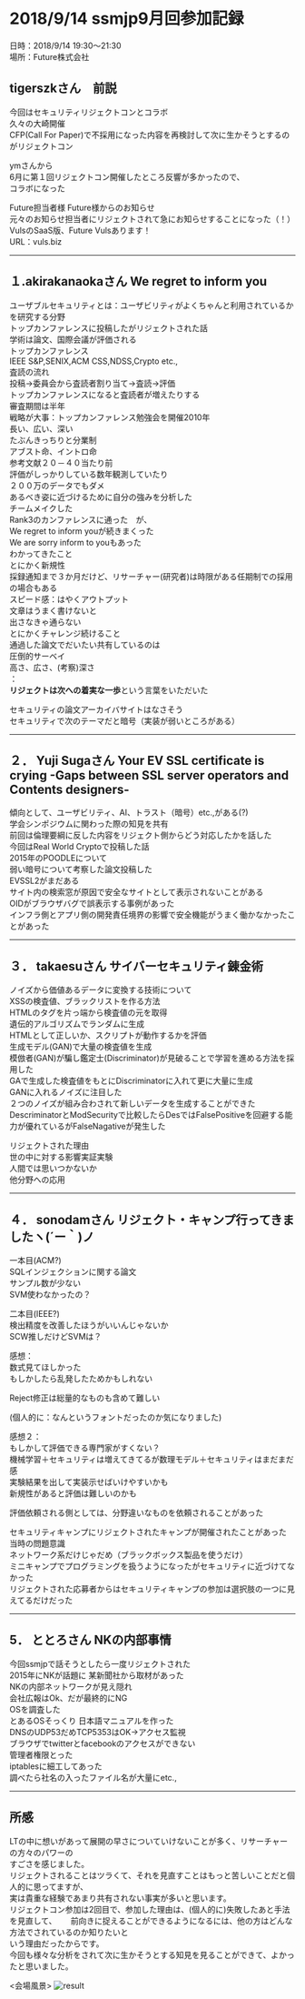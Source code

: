 # 2018/9/14 ssmjp9月回参加記録
日時：2018/9/14 19:30～21:30  
場所：Future株式会社

## tigerszkさん　前説  
今回はセキュリティリジェクトコンとコラボ  
久々の大崎開催  
CFP(Call For Paper)で不採用になった内容を再検討して次に生かそうとするのがリジェクトコン  
  
ymさんから  
6月に第１回リジェクトコン開催したところ反響が多かったので、  
コラボになった  

Future担当者様 	Future様からのお知らせ  
元々のお知らせ担当者にリジェクトされて急にお知らせすることになった（！）  
VulsのSaaS版、Future Vulsあります！  
URL：vuls.biz  
  
---
## １.akirakanaokaさん 	We regret to inform you  
ユーザブルセキュリティとは：ユーザビリティがよくちゃんと利用されているかを研究する分野  
トップカンファレンスに投稿したがリジェクトされた話  
学術は論文、国際会議が評価される  
トップカンファレンス  
IEEE S&P,SENIX,ACM CSS,NDSS,Crypto etc.,   
査読の流れ  
投稿→委員会から査読者割り当て→査読→評価  
トップカンファレンスになると査読者が増えたりする  
審査期間は半年  
戦略が大事：トップカンファレンス勉強会を開催2010年  
長い、広い、深い  
たぶんきっちりと分業制  
アブスト命、イントロ命  
参考文献２０－４０当たり前  
評価がしっかりしている数年観測していたり  
２００万のデータでもダメ  
あるべき姿に近づけるために自分の強みを分析した  
チームメイクした  
Rank3のカンファレンスに通った　が、  
We regret to inform youが続きまくった  
We are sorry inform to youもあった  
わかってきたこと  
とにかく新規性  
採録通知まで３か月だけど、リサーチャー(研究者)は時限がある任期制での採用の場合もある   
スピード感：はやくアウトプット  
文章はうまく書けないと  
出さなきゃ通らない  
とにかくチャレンジ続けること  
通過した論文でだいたい共有しているのは  
圧倒的サーベイ  
高さ、広さ、(考察)深さ  
	：  
**リジェクトは次への着実な一歩**という言葉をいただいた  

セキュリティの論文アーカイバサイトはなさそう  
セキュリティで次のテーマだと暗号（実装が弱いところがある）  

---  
## ２．  Yuji Sugaさん 	Your EV SSL certificate is crying -Gaps between SSL server operators and Contents designers-  
傾向として、ユーザビリティ、AI、トラスト（暗号）etc.,がある(?)  
学会シンポジウムに関わった際の知見を共有  
前回は倫理要綱に反した内容をリジェクト側からどう対応したかを話した  
今回はReal World Cryptoで投稿した話  
2015年のPOODLEについて  
弱い暗号について考察した論文投稿した  
EVSSL2がまだある  
サイト内の検索窓が原因で安全なサイトとして表示されないことがある  
OIDがブラウザバグで誤表示する事例があった  
インフラ側とアプリ側の開発責任境界の影響で安全機能がうまく働かなかったことがあった  
  
---
## ３．  takaesuさん 	サイバーセキュリティ錬金術  
ノイズから価値あるデータに変換する技術について  
XSSの検査値、ブラックリストを作る方法  
HTMLのタグを片っ端から検査値の元を取得  
遺伝的アルゴリズムでランダムに生成  
HTMLとして正しいか、スクリプトが動作するかを評価  
生成モデル(GAN)で大量の検査値を生成  
模倣者(GAN)が騙し鑑定士(Discriminator)が見破ることで学習を進める方法を採用した  
GAで生成した検査値をもとにDiscriminatorに入れて更に大量に生成  
GANに入れるノイズに注目した  
２つのノイズが組み合わされて新しいデータを生成することができた  
DescriminatorとModSecurityで比較したらDesではFalsePositiveを回避する能力が優れているがFalseNagativeが発生した  
  
リジェクトされた理由  
世の中に対する影響実証実験  
人間では思いつかないか  
他分野への応用  

---
## ４． sonodamさん 	リジェクト・キャンプ行ってきましたヽ(´ー｀)ノ  
一本目(ACM?)  
SQLインジェクションに関する論文  
サンプル数が少ない  
SVM使わなかったの？  
  
二本目(IEEE?)  
検出精度を改善したほうがいいんじゃないか  
SCW推しだけどSVMは？  
  
感想：  
数式見てほしかった  
もしかしたら乱発したためかもしれない  
  
Reject修正は総量的なものも含めて難しい  

(個人的に：なんというフォントだったのか気になりました)    
  
感想２：  
もしかして評価できる専門家がすくない？  
機械学習＋セキュリティは増えてきてるが数理モデル＋セキュリティはまだまだ感  
実験結果を出して実装示せばいけやすいかも  
新規性があると評価は難しいのかも  
  
評価依頼される側としては、分野違いなものを依頼されることがあった  
  
セキュリティキャンプにリジェクトされたキャンプが開催されたことがあった  
当時の問題意識  
ネットワーク系だけじゃだめ（ブラックボックス製品を使うだけ）  
ミニキャンプでプログラミングを扱うようになったがセキュリティに近づけてなかった  
リジェクトされた応募者からはセキュリティキャンプの参加は選択肢の一つに見えてるだけだった  
  
---
## 5． ととろさん 	NKの内部事情  
今回ssmjpで話そうとしたら一度リジェクトされた  
2015年にNKが話題に
某新聞社から取材があった  
NKの内部ネットワークが見え隠れ  
会社広報はOk、だが最終的にNG  
OSを調査した  
とあるOSそっくり
日本語マニュアルを作った  
DNSのUDP53だめTCP5353はOK→アクセス監視  
ブラウザでtwitterとfacebookのアクセスができない  
管理者権限とった  
iptablesに細工してあった  
調べたら社名の入ったファイル名が大量にetc.,  
  
---  
  
## 所感
LTの中に想いがあって展開の早さについていけないことが多く、リサーチャーの方々のパワーの  
すごさを感じました。  
リジェクトされることはツラくて、それを見直すことはもっと苦しいことだと個人的に思ってますが、  
実は貴重な経験であまり共有されない事実が多いと思います。  
リジェクトコン参加は2回目で、参加した理由は、(個人的に)失敗したあと手法を見直して、　　
前向きに捉えることができるようになるには、他の方はどんな方法でされているのか知りたいと  
いう理由だったからです。  
今回も様々な分析をされて次に生かそうとする知見を見ることができて、よかったと思いました。  
  
  
<会場風景>
![result](https://github.com/chrono-net/media/blob/20180914/IMG00472.jpg)
